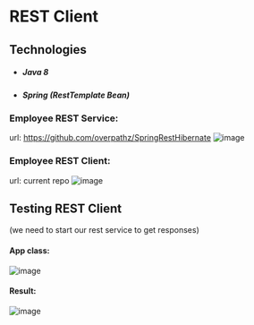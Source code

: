 # REST Client

## Technologies

- ##### Java 8
- ##### Spring (RestTemplate Bean)

### Employee REST Service:
url: https://github.com/overpathz/SpringRestHibernate
![image](https://i.ibb.co/48B4Ksm/Screenshot-68.png)

### Employee REST Client:
url: current repo
![image](https://i.ibb.co/jy4yPFT/Screenshot-69.png)

## Testing REST Client
(we need to start our rest service to get responses)

#### App class:
![image](https://i.ibb.co/KVmSbGG/Screenshot-70.png)

#### Result:
![image](https://i.ibb.co/7nzP282/Screenshot-71.png)
